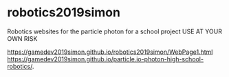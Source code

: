 # robotics2019simon
Robotics websites for the particle photon for a school project
USE AT YOUR OWN RISK

https://gamedev2019simon.github.io/robotics2019simon/WebPage1.html <br>
https://gamedev2019simon.github.io/particle.io-photon-high-school-robotics/.
